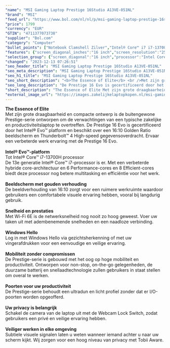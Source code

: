 ```yaml
---
"name": "MSI Gaming Laptop Prestige 16Studio A13VE-051NL"
"brand": "MSI"
"feed_url": "https://www.bol.com/nl/nl/p/msi-gaming-laptop-prestige-16studio-a13ve-051nl/9300000145270593"
"price": 1799
"currency": "EUR"
"GTIN": "4711377073738"
"supplier": "Bol.com"
"category": "Computer"
"bullet_points": ["Notebook Clamshell Zilver","Intel® Core™ i7 i7-13700H","40,6 cm (16\") Quad HD+ 2560 x 1600 Pixels","16 GB LPDDR5-SDRAM 4800 MHz","1 TB SSD","NVIDIA GeForce RTX 4050 6 GB Intel Iris Xe Graphics","Wi-Fi 6E (802.11ax) Bluetooth 5.3","82 Wh 120 W","Windows 11 Pro"]
"features": {"screen_diagonal_inches":"16 inch","screen_resolution":"2560 x 1600 Pixels","processor_family":"Intel® Core™ i7","memory_size":"16 GB","memory_type":"LPDDR5-SDRAM","total_storage_space":"1 TB","graphics_card":"NVIDIA GeForce RTX 4050","graphics_memory_size":"6 GB","operating_system":"Windows 11 Pro","battery_capacity":"82 Wh","width":"358 mm","depth":"258,6 mm","height":"16,9 mm","weight":"2,1 kg","purpose_laptop":"Gaming"}
"selection_group": {"screen_diagonal":"16 inch","processor":"Intel Core i7","changed_price_past_3_days":false,"product_family":"Prestige"}
"changed": "2023-12-13 07:26:51"
"seo_header_title": "MSI Gaming Laptop Prestige 16Studio A13VE-051NL"
"seo_meta_description": "MSI Gaming Laptop Prestige 16Studio A13VE-051NL"
"seo_h1_title": "MSI Gaming Laptop Prestige 16Studio A13VE-051NL"
"seo_short_description": "<b>The Essence of Elite</b> <br />Met zijn grote draagbaarheid en compacte ontwerp is de buitengewone Prestige-serie ontworpen om de verwachtingen van een typische zakelijke en productiviteitslaptop te overtreffen."
"seo_long_description": "De Prestige 16 Evo is gecertificeerd door het Intel® Evo™ platform en beschikt over een 16:10 Golden Ratio beeldscherm en Thunderbolt™ 4 High-speed gegevensoverdracht. Ervaar een verbeterde werk ervaring met de Prestige 16 Evo. <br /> <br /> <b>Intel® Evo™-platform </b> <br />Tot Intel® Core™ i7-13700H processor <br />De 13e generatie Intel® Core™ i7-processor is er. Met een verbeterde hybride core-architectuur en 6 Performance-cores en 8 Efficient-cores biedt deze processor nog betere multitasking en efficiëntie voor het werk. <br /> <br /> <b>Beeldscherm met gouden verhouding</b> <br />De beeldverhouding van 16:10 zorgt voor een ruimere werkruimte waardoor gebruikers een comfortabele visuele ervaring hebben, vooral bij langdurig gebruik. <br /> <br /> <b>Snelheid en prestaties</b> <br />Met Wi-Fi 6E is de netwerksnelheid nog nooit zo hoog geweest. Voer uw taken uit met adembenemende snelheden en een naadloze verbinding. <br /> <br /> <b>Windows Hello</b> <br />Log in met Windows Hello via gezichtsherkenning of met uw vingerafdrukken voor een eenvoudige en veilige ervaring. <br /> <br /> <b>Mobiliteit zonder compromissen</b> <br />De Prestige-serie is gebouwd met het oog op hoge mobiliteit en productiviteit. Ontworpen voor non-stop, on-the-go gelegenheden, de duurzame batterij en snellaadtechnologie zullen gebruikers in staat stellen om overal te werken. <br /> <br /> <b>Poorten voor uw productiviteit</b> <br />De Prestige-serie behoudt een ultradun en licht profiel zonder dat er I/O-poorten worden opgeofferd. <br /> <br /> <b>Uw privacy is belangrijk</b> <br />Schakel de camera van de laptop uit met de Webcam Lock Switch, zodat gebruikers een privé en veilige ervaring hebben. <br /> <br /> <b>Veiliger werken in elke omgeving</b> <br />Subtiele visuele signalen laten u weten wanneer iemand achter u naar uw scherm kijkt. Wij zorgen voor een hoog niveau van privacy met Tobii Aware. <br />"
"short_description": "The Essence of Elite Met zijn grote draagbaarheid en compacte ontwerp is de buitengewone Prestige-serie ontworpen om de verwachtingen van een typische zakelijke en productiviteitslaptop te overtreffen. De Prestige 16 Evo is gecertificeerd door het Intel® Evo™ platform en beschikt over een 16:10 Golden Ratio beeldscherm en Thunderbolt™ 4 High-speed gegevensoverdracht. Ervaar een verbeterde werk ervaring met de Prestige 16 Evo. Intel® Evo™-platform Tot Intel® Core™ i7-13700H processor De 13e generatie Intel® Core™ i7-processor is er. Met een verbeterde hybride core-architectuur en 6 Performance-cores en 8 Efficient-cores biedt deze processor nog betere multitasking en efficiëntie voor het werk. Beeldscherm met gouden verhouding De beeldverhouding van 16:10 zorgt voor een ruimere werkruimte waardoor gebruikers een comfortabele visuele ervaring hebben, vooral bij langdurig gebruik. Snelheid en prestaties Met Wi-Fi 6E is de netwerksnelheid nog nooit zo hoog geweest. Voer uw taken uit met adembenemende snelheden en een naadloze verbinding. Windows Hello Log in met Windows Hello via gezichtsherkenning of met uw vingerafdrukken voor een eenvoudige en veilige ervaring. Mobiliteit zonder compromissen De Prestige-serie is gebouwd met het oog op hoge mobiliteit en productiviteit. Ontworpen voor non-stop, on-the-go gelegenheden, de duurzame batterij en snellaadtechnologie zullen gebruikers in staat stellen om overal te werken. Poorten voor uw productiviteit De Prestige-serie behoudt een ultradun en licht profiel zonder dat er I/O-poorten worden opgeofferd. Uw privacy is belangrijk Schakel de camera van de laptop uit met de Webcam Lock Switch, zodat gebruikers een privé en veilige ervaring hebben. Veiliger werken in elke omgeving Subtiele visuele signalen laten u weten wanneer iemand achter u naar uw scherm kijkt. Wij zorgen voor een hoog niveau van privacy met Tobii Aware."
"external_image_url": "https://images.zakelijkelaptopkopen.nl/msi-gaming-laptop-prestige-16studio-a13ve-051nl.webp"
---
```


<b>The Essence of Elite</b> <br />Met zijn grote draagbaarheid en compacte ontwerp is de buitengewone Prestige-serie ontworpen om de verwachtingen van een typische zakelijke en productiviteitslaptop te overtreffen. De Prestige 16 Evo is gecertificeerd door het Intel® Evo™ platform en beschikt over een 16:10 Golden Ratio beeldscherm en Thunderbolt™ 4 High-speed gegevensoverdracht. Ervaar een verbeterde werk ervaring met de Prestige 16 Evo. <br /> <br /> <b>Intel® Evo™-platform </b> <br />Tot Intel® Core™ i7-13700H processor <br />De 13e generatie Intel® Core™ i7-processor is er. Met een verbeterde hybride core-architectuur en 6 Performance-cores en 8 Efficient-cores biedt deze processor nog betere multitasking en efficiëntie voor het werk. <br /> <br /> <b>Beeldscherm met gouden verhouding</b> <br />De beeldverhouding van 16:10 zorgt voor een ruimere werkruimte waardoor gebruikers een comfortabele visuele ervaring hebben, vooral bij langdurig gebruik. <br /> <br /> <b>Snelheid en prestaties</b> <br />Met Wi-Fi 6E is de netwerksnelheid nog nooit zo hoog geweest. Voer uw taken uit met adembenemende snelheden en een naadloze verbinding. <br /> <br /> <b>Windows Hello</b> <br />Log in met Windows Hello via gezichtsherkenning of met uw vingerafdrukken voor een eenvoudige en veilige ervaring. <br /> <br /> <b>Mobiliteit zonder compromissen</b> <br />De Prestige-serie is gebouwd met het oog op hoge mobiliteit en productiviteit. Ontworpen voor non-stop, on-the-go gelegenheden, de duurzame batterij en snellaadtechnologie zullen gebruikers in staat stellen om overal te werken. <br /> <br /> <b>Poorten voor uw productiviteit</b> <br />De Prestige-serie behoudt een ultradun en licht profiel zonder dat er I/O-poorten worden opgeofferd. <br /> <br /> <b>Uw privacy is belangrijk</b> <br />Schakel de camera van de laptop uit met de Webcam Lock Switch, zodat gebruikers een privé en veilige ervaring hebben. <br /> <br /> <b>Veiliger werken in elke omgeving</b> <br />Subtiele visuele signalen laten u weten wanneer iemand achter u naar uw scherm kijkt. Wij zorgen voor een hoog niveau van privacy met Tobii Aware. <br />